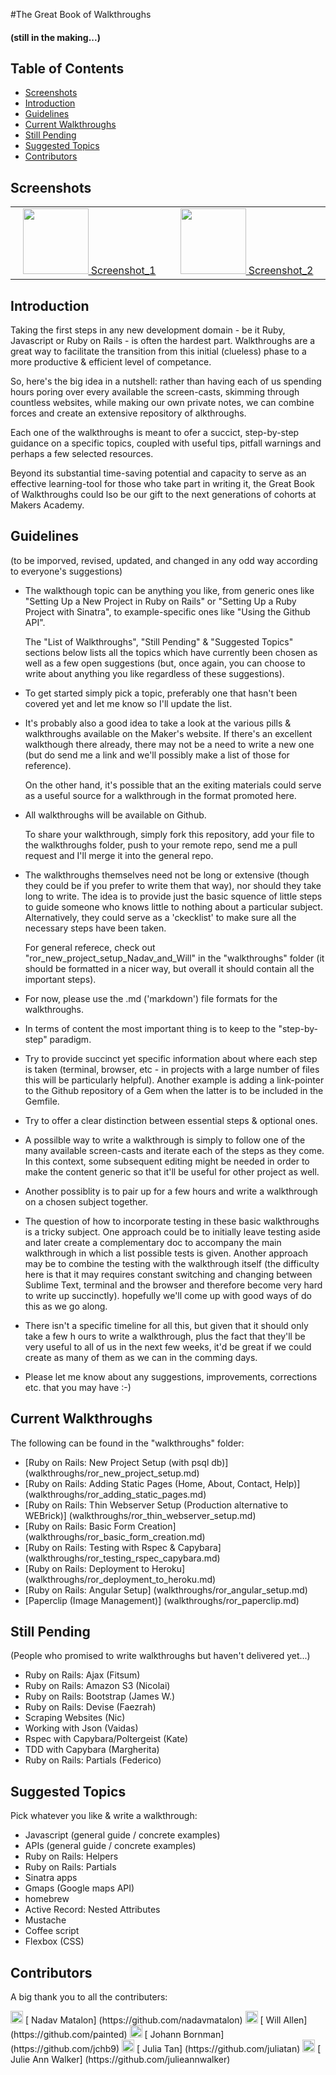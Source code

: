 #The Great Book of Walkthroughs 
<h4>(still in the making...)</h4>

## Table of Contents

* [Screenshots](#screenshot)
* [Introduction](#introduction)
* [Guidelines](#guidelines)
* [Current Walkthroughs](#current-walkthroughs)
* [Still Pending](#still-pending)
* [Suggested Topics](#suggested-topics)
* [Contributors](#contributors)


## Screenshots

<table>
	<tr>
		<td align="center" width=25% >
			<a href="https://raw.githubusercontent.com/nadavmatalon/great_book_of_walkthroughs/master/walkthroughs/images/screenshot_1.png">
				<img src="walkthroughs/images/app_screenshot_1.png" height="105px" />
				Screenshot_1
			</a>
		</td>
		<td align="center" width=25% >
			<a href="https://raw.githubusercontent.com/nadavmatalon/great_book_of_walkthroughs/master/walkthroughs/images/screenshot_2.png">
				<img src="walkthroughs/images/screenshot_2.png" height="105px" />
				Screenshot_2
			</a>
		</td>
	</tr>
</table>


##  Introduction

<p>Taking the first steps in any new development domain - be it Ruby, Javascript or Ruby 
on Rails - is often the hardest part. Walkthroughs are a great way to facilitate the transition 
from this initial (clueless) phase to a more productive & efficient level of competance.</p>

<p>So, here's the big idea in a nutshell: rather than having each of us spending hours 
poring over every available the screen-casts, skimming through countless websites, while 
making our own private notes, we can combine forces and create an extensive repository of 
alkthroughs.</p>

<p>Each one of the walkthroughs is meant to ofer a succict, step-by-step guidance on a 
specific topics, coupled with useful tips, pitfall warnings and perhaps a few selected 
resources.</p> 

<p>Beyond its substantial time-saving potential and capacity to serve as an effective 
learning-tool for those who take part in writing it, the Great Book of Walkthroughs could 
lso be our gift to the next generations of cohorts at Makers Academy.</p>


## Guidelines

   (to be imporved, revised, updated, and changed in any odd way according to everyone's 
suggestions)  

* The walkthough topic can be anything you like, from generic ones like "Setting Up a 
New Project in Ruby on Rails" or "Setting Up a Ruby Project with Sinatra", 
to example-specific ones like "Using the Github API".  

   The "List of Walkthroughs", "Still Pending" & "Suggested Topics" sections below lists 
all the topics which have currently been chosen as well as a few open suggestions 
(but, once again, you can choose to write about anything you like regardless of these suggestions).  

* To get started simply pick a topic, preferably one that hasn't been covered yet and 
let me know so I'll update the list.

* It's probably also a good idea to take a look at the various pills & walkthroughs 
available on the Maker's website. If there's an excellent walkthough there already, 
there may not be a need to write a new one (but do send me a link and we'll possibly 
make a list of those for reference).   

   On the other hand, it's possible that an the exiting materials could serve as a useful 
source for a walkthrough in the format promoted here.   

* All walkthroughs will be available on Github.  

   To share your walkthrough, simply fork this repository, add your file to the 
walkthroughs folder, push to your remote repo, send me a pull request and I'll 
merge it into the general repo.  

* The walkthroughs themselves need not be long or extensive (though they could be if 
you prefer to write them that way), nor should they take long to write. The idea is to 
provide just the basic squence of little steps to guide someone who knows little to 
nothing about a particular subject. Alternatively, they could serve as a 'ckecklist' 
to make sure all the necessary steps have been taken.  

   For general referece, check out "ror_new_project_setup_Nadav_and_Will" in the 
"walkthroughs" folder (it should be formatted in a nicer way, but overall it should 
contain all the important steps).  

* For now, please use the .md ('markdown') file formats for the walkthroughs.

* In terms of content the most important thing is to keep to the "step-by-step" paradigm.

* Try to provide succinct yet specific information about where each step is taken 
(terminal, browser, etc - in projects with a large number of files this will be 
particularly helpful). Another example is adding a link-pointer to the Github 
repository of a Gem when the latter is to be included in the Gemfile.

* Try to offer a clear distinction between essential steps & optional ones.

* A possilble way to write a walkthrough is simply to follow one of the many available 
screen-casts and iterate each of the steps as they come. In this context, 
some subsequent editing might be needed in order to make the content generic so that 
it'll be useful for other project as well.

* Another possiblity is to pair up for a few hours and write a walkthrough on a chosen 
subject together.

* The question of how to incorporate testing in these basic walkthroughs is a tricky 
subject. One approach could be to initially leave testing aside and later create 
a complementary doc to accompany the main walkthrough in which a list possible tests 
is given. Another approach may be to combine the testing with the walkthrough itself 
(the difficulty here is that it may requires constant switching and changing between 
Sublime Text, terminal and the browser and therefore become very hard to write up succinctly). 
hopefully we'll come up with good ways of do this as we go along.

* There isn't a specific timeline for all this, but given that it should only take a few h
ours to write a walkthrough, plus the fact that they'll be very useful to all of us in 
the next few weeks, it'd be great if we could create as many of them as we can in the 
comming days.

* Please let me know about any suggestions, improvements, corrections etc. that you may have :-)


## Current Walkthroughs

The following can be found in the "walkthroughs" folder:  

* [Ruby on Rails: New Project Setup (with psql db)] (walkthroughs/ror_new_project_setup.md)
* [Ruby on Rails: Adding Static Pages (Home, About, Contact, Help)] (walkthroughs/ror_adding_static_pages.md)
* [Ruby on Rails: Thin Webserver Setup (Production alternative to WEBrick)] (walkthroughs/ror_thin_webserver_setup.md)
* [Ruby on Rails: Basic Form Creation] (walkthroughs/ror_basic_form_creation.md)
* [Ruby on Rails: Testing with Rspec & Capybara] (walkthroughs/ror_testing_rspec_capybara.md)
* [Ruby on Rails: Deployment to Heroku] (walkthroughs/ror_deployment_to_heroku.md)
* [Ruby on Rails: Angular Setup] (walkthroughs/ror_angular_setup.md)
* [Paperclip (Image Management)] (walkthroughs/ror_paperclip.md)


## Still Pending

(People who promised to write walkthroughs but haven't delivered yet...)  

* Ruby on Rails: Ajax (Fitsum)	
* Ruby on Rails: Amazon S3 (Nicolai)
* Ruby on Rails: Bootstrap (James W.)
* Ruby on Rails: Devise (Faezrah)
* Scraping Websites (Nic)
* Working with Json (Vaidas)
* Rspec with Capybara/Poltergeist (Kate)
* TDD with Capybara (Margherita)
* Ruby on Rails: Partials (Federico)


## Suggested Topics

Pick whatever you like & write a walkthrough:  

* Javascript (general guide / concrete examples)
* APIs (general guide / concrete examples)
* Ruby on Rails: Helpers
* Ruby on Rails: Partials
* Sinatra apps
* Gmaps (Google maps API)
* homebrew
* Active Record: Nested Attributes
* Mustache
* Coffee script
* Flexbox (CSS)


## Contributors

A big thank you to all the contributers:

<a href= "https://github.com/nadavmatalon">
<img alt="Nadav Matalon" data-user="7" height="20"  
src="https://avatars3.githubusercontent.com/u/7556253?v=2&amp;s=40" width="20"></a>
[    Nadav Matalon] (https://github.com/nadavmatalon)

<a href= "https://github.com/painted">
<img alt="Will Allen" data-user="7057258" height="20"  src="https://avatars3.githubusercontent.com/u/7057258?v=2&amp;s=40" width="20"></a>
[    Will Allen] (https://github.com/painted)

<a href= "https://github.com/jchb9">
<img alt="Johann Bornman" data-user="7556226" height="20"  src="https://avatars3.githubusercontent.com/u/7556226?v=2&amp;s=40" width="20"><a>
[    Johann Bornman] (https://github.com/jchb9)

<a href= "https://github.com/juliatan">
<img alt="Julia Tan" data-user="7389546" height="20"  src="https://avatars3.githubusercontent.com/u/7389546?v=2&amp;s=40" width="20"></a>
[    Julia Tan] (https://github.com/juliatan)

<a href="https://github.com/julieannwalker">
<img alt="Julie Ann Walker" data-user="7127430" height="20"  src="https://avatars3.githubusercontent.com/u/7127430?v=2&amp;s=40" width="20"></a>
[    Julie Ann Walker] (https://github.com/julieannwalker)



